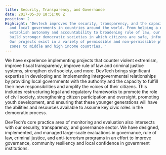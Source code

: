 ```yaml
---
title: Security, Transparency, and Governance
date: 2017-05-30 18:51:00 Z
position: 2
Highlight: 'Devtech improves the security, transparency, and the capacity of urban
  and local governments in countries around the world. From helping a developing country
  establish autonomy and accountability to broadening rule of law, our goal is to
  build stronger democratic societies in which citizens are safe, informed, and free.
  Our projects exist in a variety of permissible and non-permissible places from conflict
  zones to middle and high income countries. '
---
```


We have experience implementing projects that counter violent extremism, improve fiscal transparency, improve rule of law and criminal justice systems, strengthen civil society, and more. DevTech brings significant expertise in developing and implementing intergovernmental relationships by providing local governments with the authority and the capacity to fulfill their new responsibilities and amplify the voices of their citizens. This includes restructuring legal and regulatory frameworks to promote the role of civil society, strengthening citizen participation and oversight, promoting youth development, and ensuring that these younger generations will have the abilities and resources available to assume key civic roles in the democratic process. 

DevTech’s core practice area of monitoring and evaluation also intersects with our security, transparency, and governance sector. We have designed, implemented, and managed large-scale evaluations in governance, rule of law, criminal justice, and anti-terrorism programs in an effort to improve governance, community resiliency and local confidence in government institutions. 
